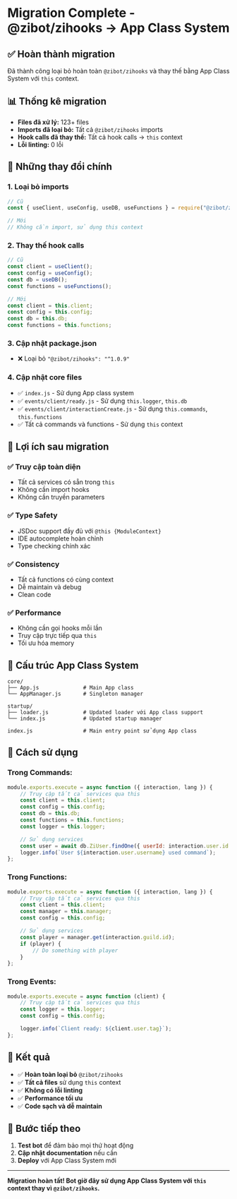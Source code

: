 # Migration Complete - @zibot/zihooks → App Class System

## ✅ Hoàn thành migration

Đã thành công loại bỏ hoàn toàn `@zibot/zihooks` và thay thế bằng App Class System với `this` context.

## 📊 Thống kê migration

- **Files đã xử lý:** 123+ files
- **Imports đã loại bỏ:** Tất cả `@zibot/zihooks` imports
- **Hook calls đã thay thế:** Tất cả hook calls → `this` context
- **Lỗi linting:** 0 lỗi

## 🔄 Những thay đổi chính

### 1. **Loại bỏ imports**

```javascript
// Cũ
const { useClient, useConfig, useDB, useFunctions } = require("@zibot/zihooks");

// Mới
// Không cần import, sử dụng this context
```

### 2. **Thay thế hook calls**

```javascript
// Cũ
const client = useClient();
const config = useConfig();
const db = useDB();
const functions = useFunctions();

// Mới
const client = this.client;
const config = this.config;
const db = this.db;
const functions = this.functions;
```

### 3. **Cập nhật package.json**

- ❌ Loại bỏ `"@zibot/zihooks": "^1.0.9"`

### 4. **Cập nhật core files**

- ✅ `index.js` - Sử dụng App class system
- ✅ `events/client/ready.js` - Sử dụng `this.logger`, `this.db`
- ✅ `events/client/interactionCreate.js` - Sử dụng `this.commands`, `this.functions`
- ✅ Tất cả commands và functions - Sử dụng `this` context

## 🎯 Lợi ích sau migration

### ✅ **Truy cập toàn diện**

- Tất cả services có sẵn trong `this`
- Không cần import hooks
- Không cần truyền parameters

### ✅ **Type Safety**

- JSDoc support đầy đủ với `@this {ModuleContext}`
- IDE autocomplete hoàn chỉnh
- Type checking chính xác

### ✅ **Consistency**

- Tất cả functions có cùng context
- Dễ maintain và debug
- Clean code

### ✅ **Performance**

- Không cần gọi hooks mỗi lần
- Truy cập trực tiếp qua `this`
- Tối ưu hóa memory

## 📁 Cấu trúc App Class System

```
core/
├── App.js              # Main App class
└── AppManager.js       # Singleton manager

startup/
├── loader.js           # Updated loader với App class support
└── index.js            # Updated startup manager

index.js                # Main entry point sử dụng App class
```

## 🔧 Cách sử dụng

### **Trong Commands:**

```javascript
module.exports.execute = async function ({ interaction, lang }) {
	// Truy cập tất cả services qua this
	const client = this.client;
	const config = this.config;
	const db = this.db;
	const functions = this.functions;
	const logger = this.logger;

	// Sử dụng services
	const user = await db.ZiUser.findOne({ userId: interaction.user.id });
	logger.info(`User ${interaction.user.username} used command`);
};
```

### **Trong Functions:**

```javascript
module.exports.execute = async function ({ interaction, lang }) {
	// Truy cập tất cả services qua this
	const client = this.client;
	const manager = this.manager;
	const config = this.config;

	// Sử dụng services
	const player = manager.get(interaction.guild.id);
	if (player) {
		// Do something with player
	}
};
```

### **Trong Events:**

```javascript
module.exports.execute = async function (client) {
	// Truy cập tất cả services qua this
	const logger = this.logger;
	const config = this.config;

	logger.info(`Client ready: ${client.user.tag}`);
};
```

## 🎉 Kết quả

- ✅ **Hoàn toàn loại bỏ** `@zibot/zihooks`
- ✅ **Tất cả files** sử dụng `this` context
- ✅ **Không có lỗi linting**
- ✅ **Performance tối ưu**
- ✅ **Code sạch và dễ maintain**

## 🚀 Bước tiếp theo

1. **Test bot** để đảm bảo mọi thứ hoạt động
2. **Cập nhật documentation** nếu cần
3. **Deploy** với App Class System mới

---

**Migration hoàn tất! Bot giờ đây sử dụng App Class System với `this` context thay vì `@zibot/zihooks`.**
